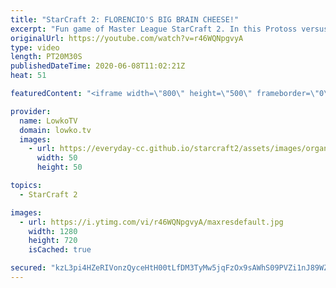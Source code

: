 ```yaml
---
title: "StarCraft 2: FLORENCIO'S BIG BRAIN CHEESE!"
excerpt: "Fun game of Master League StarCraft 2. In this Protoss versus Zerg we see Florencio face off with Protoss against Raptor as Zerg. He decides to take control of the game right away, by blocking the opponent from expanding towards the Natural expansion. The Zerg decides to take this as an opportunity to"
originalUrl: https://youtube.com/watch?v=r46WQNpgvyA
type: video
length: PT20M30S
publishedDateTime: 2020-06-08T11:02:21Z
heat: 51

featuredContent: "<iframe width=\"800\" height=\"500\" frameborder=\"0\" src=\"https://www.youtube.com/embed/r46WQNpgvyA\" allow=\"accelerometer; autoplay; encrypted-media; gyroscope; picture-in-picture\" allowfullscreen></iframe>"

provider:
  name: LowkoTV
  domain: lowko.tv
  images:
    - url: https://everyday-cc.github.io/starcraft2/assets/images/organizations/lowko.tv-50x50.jpg
      width: 50
      height: 50

topics:
  - StarCraft 2

images:
  - url: https://i.ytimg.com/vi/r46WQNpgvyA/maxresdefault.jpg
    width: 1280
    height: 720
    isCached: true

secured: "kzL3pi4HZeRIVonzQyceHtH00tLfDM3TyMw5jqFzOx9sAWhS09PVZi1nJ89WZDuXXBVV+Wb1ENe6FlXdw3FrfPY6/bR9u/SwM828LP1Y89PPrR+8qccMpGSJ7nY33ZiDTcAwoNvLXZkR4XSaDXrdJIMYj/LvQZ3HCvH0u8MufNWjGHUMwtDI3qYfZwWjxEwJvdYYV/o/ps4/V4tTXsp2a0o65bLhP0Q95UID+kHGMtnh5FPZo53d/dhxyloPm5+CU0PsFZNGusw3g6xak4STRV+JMVNNlrZ7L9ZKqRAAl1RphQHIBrlF/Zar8nCpA6zBzdnmhKgFEHyUmyKoXLU7tZn02AuITZwzNkykjdtl//0rSUakFob/zmR/Yp8iEW0nnawtDeqc4x6La2XrWXRg3z2C4UK3MXiw2sum/WQidg+u9Lh1A1Pjxbcjz7HpnxPC;Nw1t7pX6fuAY87eiKM68yQ=="
---
```


